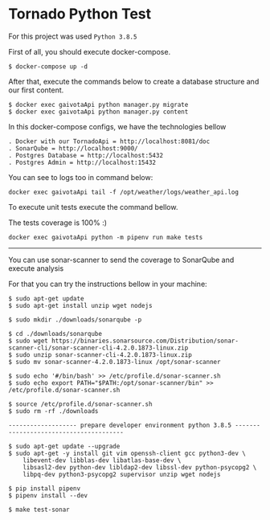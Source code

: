 # Tornado Python Test

For this project was used  ```Python 3.8.5``` </br>

First of all, you should execute docker-compose.

```
$ docker-compose up -d
```

After that, execute the commands below to create a database structure and our first content.

```
$ docker exec gaivotaApi python manager.py migrate
$ docker exec gaivotaApi python manager.py content
```

In this docker-compose configs, we have the technologies bellow

```
. Docker with our TornadoApi = http://localhost:8081/doc
. SonarQube = http://localhost:9000/
. Postgres Database = http://localhost:5432
. Postgres Admin = http://localhost:15432

```

You can see to logs too in command below:

```
docker exec gaivotaApi tail -f /opt/weather/logs/weather_api.log

```

To execute unit tests execute the command bellow. <br/>

The tests coverage is 100%  :)

```
docker exec gaivotaApi python -m pipenv run make tests
```
----------------------------------------------------------------------

You can use sonar-scanner to send the coverage to SonarQube and execute analysis <br/>

For that you can try the instructions bellow in your machine:

```
$ sudo apt-get update
$ sudo apt-get install unzip wget nodejs

$ sudo mkdir ./downloads/sonarqube -p

$ cd ./downloads/sonarqube
$ sudo wget https://binaries.sonarsource.com/Distribution/sonar-scanner-cli/sonar-scanner-cli-4.2.0.1873-linux.zip
$ sudo unzip sonar-scanner-cli-4.2.0.1873-linux.zip
$ sudo mv sonar-scanner-4.2.0.1873-linux /opt/sonar-scanner

$ sudo echo '#/bin/bash' >> /etc/profile.d/sonar-scanner.sh
$ sudo echo export PATH="$PATH:/opt/sonar-scanner/bin" >> /etc/profile.d/sonar-scanner.sh

$ source /etc/profile.d/sonar-scanner.sh
$ sudo rm -rf ./downloads

------------------- prepare developer environment python 3.8.5 ---------------------------------------

$ sudo apt-get update --upgrade
$ sudo apt-get -y install git vim openssh-client gcc python3-dev \
    libevent-dev libblas-dev libatlas-base-dev \
    libsasl2-dev python-dev libldap2-dev libssl-dev python-psycopg2 \
    libpq-dev python3-psycopg2 supervisor unzip wget nodejs

$ pip install pipenv
$ pipenv install --dev

$ make test-sonar

```